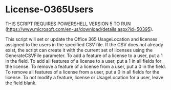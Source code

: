 # License-O365Users
THIS SCRIPT REQUIRES POWERSHELL VERSION 5 TO RUN (https://www.microsoft.com/en-us/download/details.aspx?id=50395).

This script will set or update the Office 365 UsageLocation and licenses assigned to the users in the specified CSV file. If the CSV does not already exist, the script can create it with the current set of licenses using the GenerateCSVFile parameter. To add a feature of a license to a user, put a 1 in the field. To add all features of a license to a user, put a 1 in all fields for the license. To remove a feature of a license from a user, put a 0 in the field. To remove all features of a license from a user, put a 0 in all fields for the license. To not modify a feature, license or UsageLocation for a user, leave the field blank.
